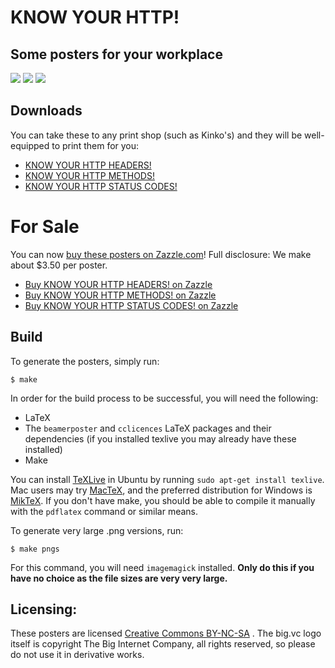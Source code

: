 # KNOW YOUR HTTP!
## Some posters for your workplace

![](https://raw.github.com/bigcompany/know-your-http/master/thumbnails/methods.png)
![](https://raw.github.com/bigcompany/know-your-http/master/thumbnails/status-codes.png)
![](https://raw.github.com/bigcompany/know-your-http/master/thumbnails/headers.png)

## Downloads

You can take these to any print shop (such as Kinko's) and they will be well-equipped to print them for you:

* [KNOW YOUR HTTP HEADERS!](https://github.com/jesusabdullah/know-your-http/blob/master/headers.pdf?raw=true)
* [KNOW YOUR HTTP METHODS!](https://github.com/jesusabdullah/know-your-http/blob/master/methods.pdf?raw=true)
* [KNOW YOUR HTTP STATUS CODES!](https://github.com/jesusabdullah/know-your-http/blob/master/status-codes.pdf?raw=true)

# For Sale

You can now [buy these posters on Zazzle.com](http://www.zazzle.com/bigcompany/gifts?cg=196156583198150258)! Full disclosure: We make about $3.50 per poster.

* [Buy KNOW YOUR HTTP HEADERS! on Zazzle](http://www.zazzle.com/know_your_http_headers_size_a0_print-228219602867534767)
* [Buy KNOW YOUR HTTP METHODS! on Zazzle](http://www.zazzle.com/know_your_http_methods_size_a0_print-228135321069814668)
* [Buy KNOW YOUR HTTP STATUS CODES! on Zazzle](http://www.zazzle.com/know_your_http_status_codes_size_a0_posters-228293710763355659)

## Build

To generate the posters, simply run:

    $ make

In order for the build process to be successful, you will need the following:

* LaTeX
* The `beamerposter` and `cclicences` LaTeX packages and their dependencies (if you installed texlive you may already have these installed)
* Make

You can install [TeXLive](https://www.tug.org/texlive/) in Ubuntu by running `sudo apt-get install texlive`. Mac users may try [MacTeX](http://www.tug.org/mactex/), and the preferred distribution for Windows is [MikTeX](http://www.miktex.org/). If you don't have make, you should be able to compile it manually with the `pdflatex` command or similar means.

To generate very large .png versions, run:

    $ make pngs

For this command, you will need `imagemagick` installed. **Only do this if you have no choice as the file sizes are very very large.**

## Licensing:

These posters are licensed [Creative Commons BY-NC-SA](http://creativecommons.org/licenses/by-nc-sa/3.0/) . The big.vc logo itself is copyright The Big Internet Company, all rights reserved, so please do not use it in derivative works.

